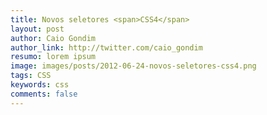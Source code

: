 ```yaml
---
title: Novos seletores <span>CSS4</span>
layout: post
author: Caio Gondim
author_link: http://twitter.com/caio_gondim
resumo: lorem ipsum
image: images/posts/2012-06-24-novos-seletores-css4.png
tags: CSS
keywords: css
comments: false
---
```


